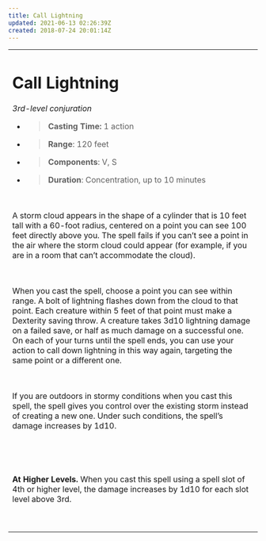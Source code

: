 ```yaml
---
title: Call Lightning
updated: 2021-06-13 02:26:39Z
created: 2018-07-24 20:01:14Z
---
```


<table><tbody><tr class="odd"><td><h1 id="call-lightning"><strong>Call Lightning</strong></h1><p><em>3rd-level conjuration</em></p><ul><li><blockquote><p><strong>Casting Time:</strong> 1 action</p></blockquote></li><li><blockquote><p><strong>Range</strong>: 120 feet</p></blockquote></li><li><blockquote><p><strong>Components</strong>: V, S</p></blockquote></li><li><blockquote><p><strong>Duration</strong>: Concentration, up to 10 minutes</p></blockquote></li></ul><p> </p><p>A storm cloud appears in the shape of a cylinder that is 10 feet tall with a 60-foot radius, centered on a point you can see 100 feet directly above you. The spell fails if you can’t see a point in the air where the storm cloud could appear (for example, if you are in a room that can’t accommodate the cloud).</p><p> </p><p>When you cast the spell, choose a point you can see within range. A bolt of lightning flashes down from the cloud to that point. Each creature within 5 feet of that point must make a Dexterity saving throw. A creature takes 3d10 lightning damage on a failed save, or half as much damage on a successful one. On each of your turns until the spell ends, you can use your action to call down lightning in this way again, targeting the same point or a different one.</p><p> </p><p>If you are outdoors in stormy conditions when you cast this spell, the spell gives you control over the existing storm instead of creating a new one. Under such conditions, the spell’s damage increases by 1d10.</p><p> </p><p> </p><p><strong>At Higher Levels.</strong> When you cast this spell using a spell slot of 4th or higher level, the damage increases by 1d10 for each slot level above 3rd.</p><p> </p></td></tr></tbody></table>